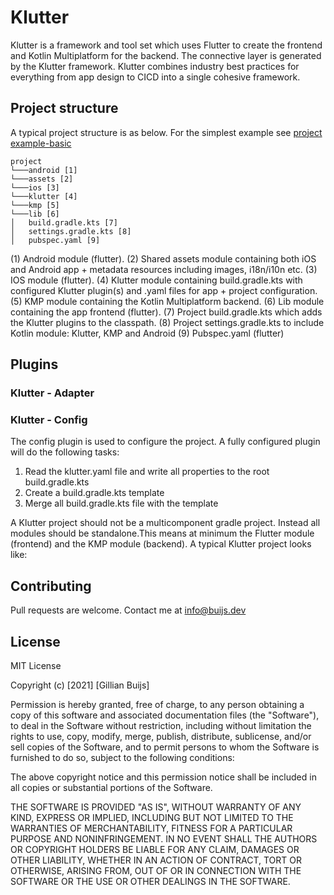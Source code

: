 # Klutter

Klutter is a framework and tool set which uses Flutter to create the frontend
and Kotlin Multiplatform for the backend. The connective layer is generated
by the Klutter framework. Klutter combines industry best practices
for everything from app design to CICD into a single cohesive framework.

## Project structure

A typical project structure is as below. For the simplest example see [project example-basic](example-basic)

```
project
└───android [1]
└───assets [2]
└───ios [3]
└───klutter [4]
└───kmp [5]
└───lib [6]
│   build.gradle.kts [7]
│   settings.gradle.kts [8] 
│   pubspec.yaml [9] 
```

(1) Android module (flutter).
(2) Shared assets module containing both iOS and Android app + metadata resources including images, i18n/i10n etc.
(3) IOS module (flutter).
(4) Klutter module containing build.gradle.kts with configured Klutter plugin(s) and .yaml files for app + project configuration.
(5) KMP module containing the Kotlin Multiplatform backend.
(6) Lib module containing the app frontend (flutter).
(7) Project build.gradle.kts which adds the Klutter plugins to the classpath.
(8) Project settings.gradle.kts to include Kotlin module: Klutter, KMP and Android
(9) Pubspec.yaml (flutter)

## Plugins

### Klutter - Adapter

### Klutter - Config
The config plugin is used to configure the project.
A fully configured plugin will do the following tasks:
<ol>
  <li>Read the klutter.yaml file and write all properties to the root build.gradle.kts</li>
  <li>Create a build.gradle.kts template</li>
  <li>Merge all build.gradle.kts file with the template</li>
</ol>

A Klutter project should not be a multicomponent gradle project.
Instead all modules should be standalone.This means at minimum the
Flutter module (frontend) and the KMP module (backend). A typical 
Klutter project looks like:




## Contributing
Pull requests are welcome. Contact me at info@buijs.dev

## License
MIT License

Copyright (c) [2021] [Gillian Buijs]

Permission is hereby granted, free of charge, to any person obtaining a copy
of this software and associated documentation files (the "Software"), to deal
in the Software without restriction, including without limitation the rights
to use, copy, modify, merge, publish, distribute, sublicense, and/or sell
copies of the Software, and to permit persons to whom the Software is
furnished to do so, subject to the following conditions:

The above copyright notice and this permission notice shall be included in all
copies or substantial portions of the Software.

THE SOFTWARE IS PROVIDED "AS IS", WITHOUT WARRANTY OF ANY KIND, EXPRESS OR
IMPLIED, INCLUDING BUT NOT LIMITED TO THE WARRANTIES OF MERCHANTABILITY,
FITNESS FOR A PARTICULAR PURPOSE AND NONINFRINGEMENT. IN NO EVENT SHALL THE
AUTHORS OR COPYRIGHT HOLDERS BE LIABLE FOR ANY CLAIM, DAMAGES OR OTHER
LIABILITY, WHETHER IN AN ACTION OF CONTRACT, TORT OR OTHERWISE, ARISING FROM,
OUT OF OR IN CONNECTION WITH THE SOFTWARE OR THE USE OR OTHER DEALINGS IN THE
SOFTWARE.